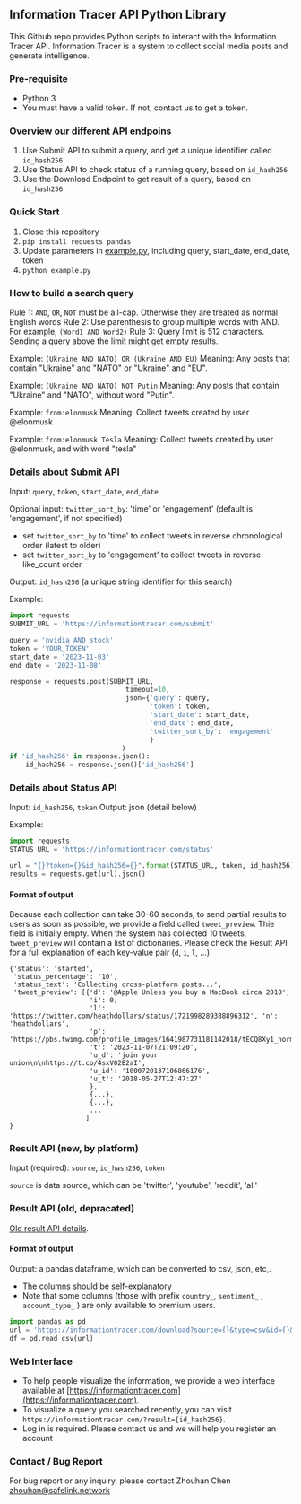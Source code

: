 Information Tracer API Python Library
----------------------------

This Github repo provides Python scripts to interact with the Information Tracer API.
Information Tracer is a system to collect social media posts and generate intelligence.


### Pre-requisite 
- Python 3
- You must have a valid token. If not, contact us to get a token.

### Overview our different API endpoins
1. Use Submit API to submit a query, and get a unique identifier called `id_hash256`
2. Use Status API to check status of a running query, based on `id_hash256`
3. Use the Download Endpoint to get result of a query, based on `id_hash256`

### Quick Start
1. Close this repository
2. `pip install requests pandas`
3. Update parameters in [example.py](https://github.com/zhouhanc/informationtracer/blob/main/example.py), including query, start_date, end_date, token 
4. `python example.py`


### How to build a search query

Rule 1: `AND`, `OR`, `NOT` must be all-cap. Otherwise they are treated as normal English words
Rule 2: Use parenthesis to group multiple words with AND. For example, `(Word1 AND Word2)`
Rule 3: Query limit is 512 characters. Sending a query above the limit might get empty results.

Example: `(Ukraine AND NATO) OR (Ukraine AND EU)`
Meaning: Any posts that contain "Ukraine" and "NATO" or "Ukraine" and "EU".

Example: `(Ukraine AND NATO) NOT Putin`
Meaning: Any posts that contain "Ukraine" and "NATO", without word "Putin".

Example: `from:elonmusk`
Meaning: Collect tweets created by user @elonmusk

Example: `from:elonmusk Tesla`
Meaning: Collect tweets created by user @elonmusk, and with word "tesla"


### Details about Submit API
Input: `query`, `token`, `start_date`, `end_date`

Optional input: 
`twitter_sort_by`: 'time' or 'engagement' (default is 'engagement', if not specified)
 - set `twitter_sort_by` to 'time' to collect tweets in reverse chronological order (latest to older)
 - set `twitter_sort_by` to 'engagement' to collect tweets in reverse like_count order


Output: `id_hash256` (a unique string identifier for this search)

Example:
```python
import requests
SUBMIT_URL = 'https://informationtracer.com/submit'

query = 'nvidia AND stock'
token = 'YOUR_TOKEN'
start_date = '2023-11-03'
end_date = '2023-11-08'

response = requests.post(SUBMIT_URL, 
                             timeout=10,
                             json={'query': query, 
                                   'token': token,
                                   'start_date': start_date,
                                   'end_date': end_date,
                                   'twitter_sort_by': 'engagement'
                                   }                                   
                            )
if 'id_hash256' in response.json():
    id_hash256 = response.json()['id_hash256']
```


### Details about Status API
Input: `id_hash256`, `token`
Output: json (detail below)

Example:
```python
import requests
STATUS_URL = 'https://informationtracer.com/status'

url = "{}?token={}&id_hash256={}".format(STATUS_URL, token, id_hash256)
results = requests.get(url).json()
```

#### Format of output
Because each collection can take 30-60 seconds, to send partial results to users as soon as possible, we provide a field called `tweet_preview`. Thie field is initially empty. When the system has collected 10 tweets, `tweet_preview` will contain a list of dictionaries. Please check the Result API for a full explanation of each key-value pair (`d`, `i`, `l`, ...).
```
{'status': 'started', 
 'status_percentage': '10', 
 'status_text': 'Collecting cross-platform posts...', 
 'tweet_preview': [{'d': '@Apple Unless you buy a MacBook circa 2010',
                    'i': 0, 
                    'l': 'https://twitter.com/heathdollars/status/1721998289388896312', 'n': 'heathdollars', 
                    'p': 'https://pbs.twimg.com/profile_images/1641987731181142018/tECQ8Xy1_normal.jpg', 
                    't': '2023-11-07T21:09:20', 
                    'u_d': 'join your union\n\nhttps://t.co/4sxV02E2aI', 
                    'u_id': '1000720137106866176', 
                    'u_t': '2018-05-27T12:47:27'
                    }, 
                    {...}, 
                    {...}, 
                    ...
                   ]
}
```

### Result API (new, by platform)
Input (required): `source`, `id_hash256`, `token`

`source` is data source, which can be 'twitter', 'youtube', 'reddit', 'all'

### Result API (old, depracated)
[Old result API details](/result-api-old.md).

#### Format of output 
Output: a pandas dataframe, which can be converted to csv, json, etc,.
- The columns should be self-explanatory
- Note that some columns (those with prefix `country_`, `sentiment_` , `account_type_` ) are only available to premium users.

```python
import pandas as pd
url = 'https://informationtracer.com/download?source={}&type=csv&id={}&token={}'.format(source, id_hash256, token)
df = pd.read_csv(url)
```



### Web Interface
- To help people visualize the information, we provide a web interface available at [https://informationtracer.com](https://informationtracer.com). 
- To visualize a query you searched recently, you can visit `https://informationtracer.com/?result={id_hash256}`. 
- Log in is required. Please contact us and we will help you register an account

### Contact / Bug Report
For bug report or any inquiry, please contact Zhouhan Chen zhouhan@safelink.network
